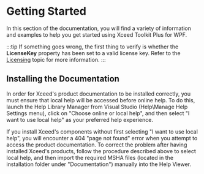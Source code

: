 # Getting Started

In this section of the documentation, you will find a variety of information and examples to help you get started using Xceed Toolkit Plus for WPF.

:::tip
If something goes wrong, the first thing to verify is whether the **LicenseKey** property has been set to a valid license key. Refer to the [Licensing](06) topic for more information.
:::

## Installing the Documentation
In order for Xceed's product documentation to be installed correctly, you must ensure that local help will be accessed before online help. To do this, launch the Help Library Manager from Visual Studio (Help\Manage Help Settings menu), click on "Choose online or local help", and then select "I want to use local help" as your preferred help experience.

If you install Xceed's components without first selecting "I want to use local help", you will encounter a 404 "page not found" error when you attempt to access the product documentation. To correct the problem after having installed Xceed's products, follow the procedure described above to select local help, and then import the required MSHA files (located in the installation folder under "Documentation") manually into the Help Viewer.

 